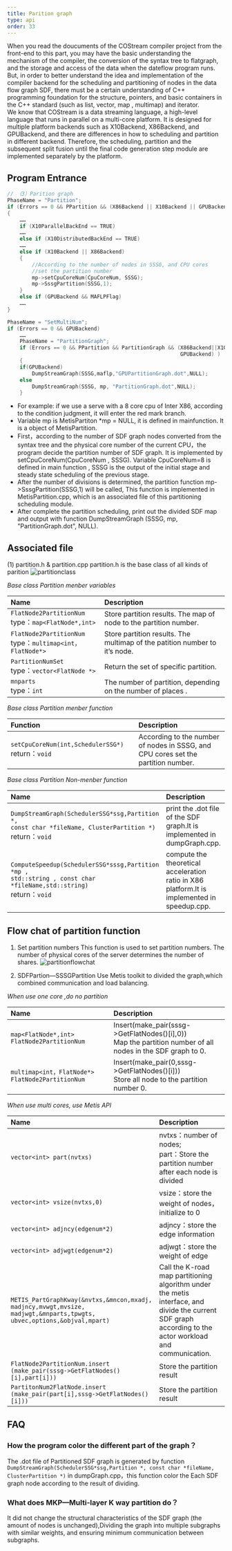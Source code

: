 ```yaml
---
title: Parition graph
type: api
order: 33
---
```


When you read the doucuments of  the COStream compiler project from the front-end to this part, you may have the basic understanding the mechanism of the compiler, the conversion of the syntax tree to flatgraph, and the storage and access of the data when the dateflow program runs.	
But, in order to better understand the idea and implementation of the compiler backend for the scheduling and partitioning of nodes in the data flow graph SDF, there must be a certain understanding of C++ programming foundation for the structure, pointers, and basic containers in the C++ standard (such as list, vector, map , multimap) and iterator.	
We know that COStream is a data streaming language, a high-level language that runs in parallel on a multi-core platform. It is designed for multiple platform backends such as X10Backend, X86Backend, and GPUBackend, and there are differences in how to scheduling and partition in different backend. Therefore, the scheduling, partition and the subsequent split fusion until the final code generation step module are implemented separately by the platform.

## Program Entrance

```c++
// （3）Parition graph
PhaseName = "Partition";
if (Errors == 0 && PPartition && (X86Backend || X10Backend || GPUBackend) )
{
    ……
    if (X10ParallelBackEnd == TRUE)
    ……
    else if (X10DistributedBackEnd == TRUE)
    ……
    else if (X10Backend || X86Backend)
    {
        //According to the number of nodes in SSSG, and CPU cores 
        //set the partition number
        mp->setCpuCoreNum(CpuCoreNum, SSSG);
        mp->SssgPartition(SSSG,1);
    }
    else if (GPUBackend && MAFLPFlag)
    ……
}

PhaseName = "SetMultiNum";
if (Errors == 0 && GPUBackend)
    ……
    PhaseName = "PartitionGraph";
    if (Errors == 0 && PPartition && PartitionGraph && (X86Backend||X10Backend ||
                                                        GPUBackend) )
    {
    if(GPUBackend)
        DumpStreamGraph(SSSG,maflp,"GPUPartitionGraph.dot",NULL);
    else
        DumpStreamGraph(SSSG, mp, "PartitionGraph.dot",NULL);
    }
```
-	For example: if we use a serve with a 8 core cpu of Inter X86, according to the condition judgment, it will enter the red mark branch.
-	Variable mp is MetisPartiton *mp = NULL, it is defined in mainfunction. It is a object of MetisPartition.
-	First，according to the number of SDF graph nodes converted from the syntax tree and the physical core number of the current CPU，the program decide the partition number of SDF graph. It is implemented by setCpuCoreNum(CpuCoreNum , SSSG). Variable CpuCoreNum=8 is defined in main function , SSSG is the output of the initial stage and steady state scheduling of the previous stage.
-	After the number of divisions is determined, the partition function mp->SssgPartition(SSSG,1) will be called, This function is implemented in MetisPartition.cpp, which is an associated file of this partitioning scheduling module.
-	After complete the partition scheduling, print out the divided SDF map and output with function DumpStreamGraph (SSSG, mp, "PartitionGraph.dot", NULL).

## Associated file
(1)	 partition.h & partition.cpp
partition.h is the base class of all kinds of parition
![partitionclass](/img/partitionclass.jpg)

*Base class Partition menber variables*

|Name|Description|
|:-|:-|
|`FlatNode2PartitionNum`<br> type：`map<FlatNode*,int>`	|Store partition results. The map of node to the partition number.|
|`FlatNode2PartitionNum`<br> type：`multimap<int，FlatNode*>`	|Store partition results. The multimap of the patition number to it’s node.|
|`PartitionNumSet` <br> type：`vector<FlatNode *>`	|Return the set of specific partition.|
|`mnparts` <br> type：`int`	|The number of partition, depending on the number of places .|

*Base class Partition menber function*

|Function|Description|
|:-|:-|
|`setCpuCoreNum(int,SchedulerSSG*)`	return：`void` |According to the number of nodes in SSSG, and CPU cores set the partition number.|

*Base class Partition Non-menber function*

|Name|Description|
|:-|:-|
|`DumpStreamGraph(SchedulerSSG*ssg,Partition *,`<br> `const char *fileName, ClusterPartition *)	`<br> return：`void`|print the .dot file of the SDF graph.It is implemented in dumpGraph.cpp.|
|`ComputeSpeedup(SchedulerSSG*sssg,Partition *mp , `<br> `std::string , const char *fileName,std::string)`	<br> return：`void`|compute the theoretical acceleration ratio in X86 platform.It is implemented in speedup.cpp.|


## Flow chat of partition function
1)	Set partition numbers
This function is used to set partition numbers.
The number of physical cores of the server determines the number of shares.
![partitionflowchat](/img/partitionflowchat.jpg)

2)	SDFPartion—SSSGPartition
Use Metis toolkit to divided the graph,which combined communication and load balancing.

*When use one core ,do no partition*

|Name|Description|
|:-|:-|
|`map<FlatNode*,int> FlatNode2PartitionNum `	|Insert(make_pair(sssg->GetFlatNodes()[i],0)) <br>Map the partition number of all nodes in the SDF graph to 0.|
|`multimap<int，FlatNode*> FlatNode2PartitionNum` |Insert(make_pair(0,sssg->GetFlatNodes()[i]))<br>Store all node to the partition number 0.|

*When use multi cores, use Metis API*

|Name|Description|
|:-|:-|
|`vector<int> part(nvtxs)`|	nvtxs：number of nodes; <br>part：Store the partition number after each node is divided|
|`vector<int> vsize(nvtxs,0)`|	vsize：store the weight of nodes，initialize to 0|
|`vector<int> adjncy(edgenum*2)`|	adjncy：store the edge information|
|`vector<int> adjwgt(edgenum*2)`|	adjwgt：store the weight of edge|
|`METIS_PartGraphKway(&nvtxs,&mncon,mxadj,`<br>`madjncy,mvwgt,mvsize,`<br>`madjwgt,&mnparts,tpwgts,`<br>`ubvec,options,&objval,mpart)`|Call the K-road map partitioning algorithm under the metis interface, and divide the current SDF graph according to the actor workload and communication.|
|`FlatNode2PartitionNum.insert`<br>`(make_pair(sssg->GetFlatNodes()[i],part[i]))`|Store the partition result|
|`PartitonNum2FlatNode.insert`<br>`(make_pair(part[i],sssg->GetFlatNodes()[i]))`|Store the partition result |

## FAQ
### How the program color the different part of the graph？
The .dot file of Partitioned SDF graph is generated by function `DumpStreamGraph(SchedulerSSG*ssg,Partition *, const char *fileName, ClusterPartition *)` in dumpGraph.cpp，this function color the Each SDF graph node according to the result of dividing.
### What does MKP—Multi-layer K way partition do？
It did not change the structural characteristics of the SDF graph (the amount of nodes is unchanged),Dividing the graph into multiple subgraphs with similar weights, and ensuring minimum communication between subgraphs.


